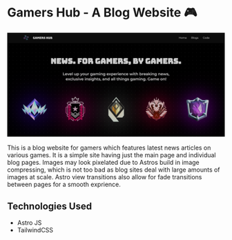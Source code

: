 # Gamers Hub - A Blog Website 🎮

![hero page](https://github.com/anav5704/gamers-hub/blob/main/docs/hero.png)

This is a blog website for gamers which features latest news articles on various games. It is a simple site having just the main page and individual blog pages. Images may look pixelated due to Astros build in image compressing, which is not too bad as blog sites deal with large amounts of images at scale. Astro view transitions also allow for fade transitions between pages for a smooth exprience.

## Technologies Used
- Astro JS
- TailwindCSS

